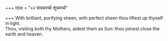 +++
title = "०२ पावकवर्चाः शुक्रवर्चा"

+++
With brilliant, purifying sheen, with perfect sheen thou liftest up thyself in light.  
     Thou, visiting both thy Mothers, aidest them as Son: thou joinest close the earth and heaven.